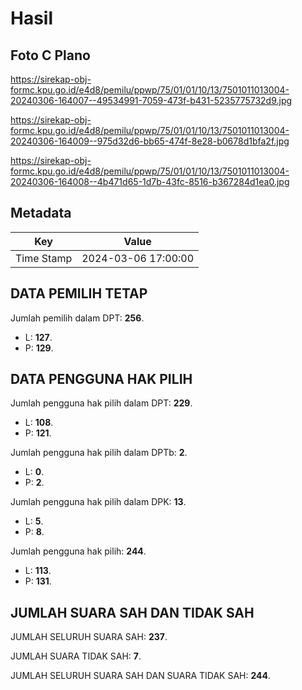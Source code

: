# Hasil

## Foto C Plano

https://sirekap-obj-formc.kpu.go.id/e4d8/pemilu/ppwp/75/01/01/10/13/7501011013004-20240306-164007--49534991-7059-473f-b431-5235775732d9.jpg

https://sirekap-obj-formc.kpu.go.id/e4d8/pemilu/ppwp/75/01/01/10/13/7501011013004-20240306-164009--975d32d6-bb65-474f-8e28-b0678d1bfa2f.jpg

https://sirekap-obj-formc.kpu.go.id/e4d8/pemilu/ppwp/75/01/01/10/13/7501011013004-20240306-164008--4b471d65-1d7b-43fc-8516-b367284d1ea0.jpg


## Metadata

| Key        | Value               |
| ---------- | ------------------- |
| Time Stamp | 2024-03-06 17:00:00 |


## DATA PEMILIH TETAP

Jumlah pemilih dalam DPT: **256**.
 * L: **127**.
 * P: **129**.

## DATA PENGGUNA HAK PILIH

Jumlah pengguna hak pilih dalam DPT: **229**.
 * L: **108**.
 * P: **121**.

Jumlah pengguna hak pilih dalam DPTb: **2**.
 * L: **0**.
 * P: **2**.

Jumlah pengguna hak pilih dalam DPK: **13**.
 * L: **5**.
 * P: **8**.

Jumlah pengguna hak pilih: **244**.
 * L: **113**.
 * P: **131**.

## JUMLAH SUARA SAH DAN TIDAK SAH

JUMLAH SELURUH SUARA SAH: **237**.

JUMLAH SUARA TIDAK SAH: **7**.

JUMLAH SELURUH SUARA SAH DAN SUARA TIDAK SAH: **244**.



